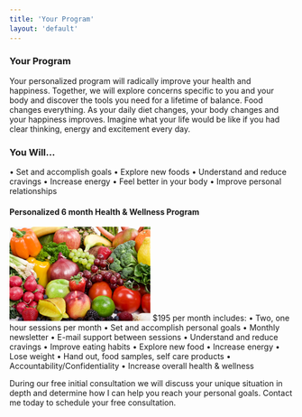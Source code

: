 ```yaml
---
title: 'Your Program'
layout: 'default'
---
```

### Your Program
Your personalized program will radically improve your health and happiness. Together, we will explore concerns specific to you and your body and discover the tools you need for a lifetime of balance.
Food changes everything. As your daily diet changes, your body changes and your happiness improves. Imagine what your life would be like if you had clear thinking, energy and excitement every day.

### You Will...

• Set and accomplish goals 
• Explore new foods
• Understand and reduce cravings
• Increase energy
• Feel better in your body
• Improve personal relationships

#### Personalized 6 month Health & Wellness Program
![image of vegetables](/images/vegs.jpg "Vegetables")
$195 per month includes: 
• Two, one hour sessions per month
• Set and accomplish personal goals
• Monthly newsletter
• E-mail support between sessions
• Understand and reduce cravings
• Improve eating habits
• Explore new food
• Increase energy
• Lose weight
• Hand out, food samples, self care products
• Accountability/Confidentiality
• Increase overall health & wellness

During our free initial consultation we will discuss your unique situation in depth and determine how I can help you reach your personal goals. Contact me today to schedule your free consultation.